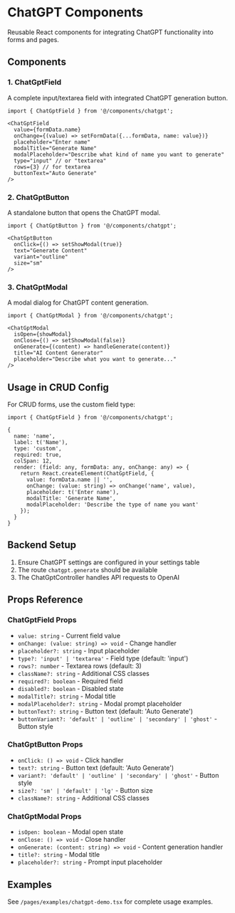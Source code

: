 # ChatGPT Components

Reusable React components for integrating ChatGPT functionality into forms and pages.

## Components

### 1. ChatGptField
A complete input/textarea field with integrated ChatGPT generation button.

```tsx
import { ChatGptField } from '@/components/chatgpt';

<ChatGptField
  value={formData.name}
  onChange={(value) => setFormData({...formData, name: value})}
  placeholder="Enter name"
  modalTitle="Generate Name"
  modalPlaceholder="Describe what kind of name you want to generate"
  type="input" // or "textarea"
  rows={3} // for textarea
  buttonText="Auto Generate"
/>
```

### 2. ChatGptButton
A standalone button that opens the ChatGPT modal.

```tsx
import { ChatGptButton } from '@/components/chatgpt';

<ChatGptButton
  onClick={() => setShowModal(true)}
  text="Generate Content"
  variant="outline"
  size="sm"
/>
```

### 3. ChatGptModal
A modal dialog for ChatGPT content generation.

```tsx
import { ChatGptModal } from '@/components/chatgpt';

<ChatGptModal
  isOpen={showModal}
  onClose={() => setShowModal(false)}
  onGenerate={(content) => handleGenerate(content)}
  title="AI Content Generator"
  placeholder="Describe what you want to generate..."
/>
```

## Usage in CRUD Config

For CRUD forms, use the custom field type:

```tsx
import { ChatGptField } from '@/components/chatgpt';

{
  name: 'name',
  label: t('Name'),
  type: 'custom',
  required: true,
  colSpan: 12,
  render: (field: any, formData: any, onChange: any) => {
    return React.createElement(ChatGptField, {
      value: formData.name || '',
      onChange: (value: string) => onChange('name', value),
      placeholder: t('Enter name'),
      modalTitle: 'Generate Name',
      modalPlaceholder: 'Describe the type of name you want'
    });
  }
}
```

## Backend Setup

1. Ensure ChatGPT settings are configured in your settings table
2. The route `chatgpt.generate` should be available
3. The ChatGptController handles API requests to OpenAI

## Props Reference

### ChatGptField Props
- `value: string` - Current field value
- `onChange: (value: string) => void` - Change handler
- `placeholder?: string` - Input placeholder
- `type?: 'input' | 'textarea'` - Field type (default: 'input')
- `rows?: number` - Textarea rows (default: 3)
- `className?: string` - Additional CSS classes
- `required?: boolean` - Required field
- `disabled?: boolean` - Disabled state
- `modalTitle?: string` - Modal title
- `modalPlaceholder?: string` - Modal prompt placeholder
- `buttonText?: string` - Button text (default: 'Auto Generate')
- `buttonVariant?: 'default' | 'outline' | 'secondary' | 'ghost'` - Button style

### ChatGptButton Props
- `onClick: () => void` - Click handler
- `text?: string` - Button text (default: 'Auto Generate')
- `variant?: 'default' | 'outline' | 'secondary' | 'ghost'` - Button style
- `size?: 'sm' | 'default' | 'lg'` - Button size
- `className?: string` - Additional CSS classes

### ChatGptModal Props
- `isOpen: boolean` - Modal open state
- `onClose: () => void` - Close handler
- `onGenerate: (content: string) => void` - Content generation handler
- `title?: string` - Modal title
- `placeholder?: string` - Prompt input placeholder

## Examples

See `/pages/examples/chatgpt-demo.tsx` for complete usage examples.